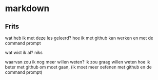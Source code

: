 # markdown

## Frits

wat heb ik met deze les geleerd? 
hoe ik met github kan werken en met de command prompt



wat wist ik al?
niks



waarvan zou ik nog meer willen weten?
ik zou graag willen weten hoe ik beter met github om moet gaan, (ik moet meer oefenen met github en de command prompt)

